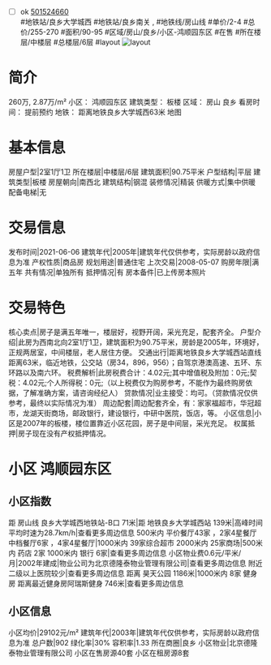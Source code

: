 - [ ] ok [501524660](https://bj.5i5j.com/ershoufang/501524660.html)  
 #地铁站/良乡大学城西 #地铁站/良乡南关 ,  #地铁线/房山线
#单价/2-4 #总价/255-270 #面积/90-95   #区域/房山/良乡/小区-鸿顺园东区 #在售 #所在楼层/中楼层 #总楼层/6层 #layout 
![layout](http://image2a.5i5j.com/bdir/layout/c5f3df0f4fc345ddb3f7e81a13ec6e8c.jpg_P5.jpg) 
# 简介 
 260万,  2.87万/m² 
小区： 鸿顺园东区
建筑类型： 板楼
区域： 房山 良乡
看房时间： 提前预约
地铁： 距离地铁良乡大学城西63米 地图
# 基本信息 
 房屋户型|2室1厅1卫
所在楼层|中楼层/6层
建筑面积|90.75平米
户型结构|平层
建筑类型|板楼
房屋朝向|南西北
建筑结构|钢混
装修情况|精装
供暖方式|集中供暖
配备电梯|无
# 交易信息 
 发布时间|2021-06-06
建筑年代|2005年|建筑年代仅供参考，实际房龄以政府信息为准
产权性质|商品房
规划用途|普通住宅
上次交易|2008-05-07
购房年限|满五年
共有情况|单独所有
抵押情况|有
房本备件|已上传房本照片
# 交易特色 
 核心卖点|房子是满五年唯一，楼层好，视野开阔，采光充足，配套齐全。
户型介绍|此房为西南北向2室1厅1卫，建筑面积为90.75平米，房龄是2005年，环境好，正规两居室，中间楼层，老人居住方便。
交通出行|距离地铁良乡大学城西站直线距离63米，临近地铁，公交站（房34，896，956）；自驾京港澳高速、五环、东环路以及南六环。
税费解析|此房税费合计：4.02元;其中增值税及附加：0元;契税：4.02元;个人所得税：0元;（以上税费仅为购房参考，不能作为最终购房依据，了解准确方案，请咨询经纪人）
贷款情况|业主接受：均可。（贷款情况仅供参考，最终以实际情况为准）
周边配套|周边配套齐全，有：家家福超市，华冠超市，龙湖天街商场，邮政银行，建设银行，中研中医院，饭店，等。
小区信息|小区是2007年的板楼，楼位置靠近小区花园，房子是中间层，采光充足。
权属抵押|房子现在没有产权抵押情况。
# 小区 鸿顺园东区
## 小区指数 
 距 房山线 良乡大学城西地铁站-B口 71米|距 地铁良乡大学城西站 139米|高峰时间平均时速为28.7km/h|查看更多周边信息
500米内 平价餐厅43家 ，2家4星餐厅
中档餐厅6家 ，4家4星餐厅|1000米内 39家综合超市
2000米内 25家商场|500米内 药店 2家
1000米内 银行 6家|查看更多周边信息
小区物业费0.6元/平米/月|2002年建成|物业公司为北京德隆泰物业管理有限公司|查看更多周边信息
附近二级以上医院较少|查看更多周边信息
距离 昊天公园 1186米|1000米内 8家 健身房
距离最近健身房阿瑞斯健身 746米|查看更多周边信息
## 小区信息 
 小区均价|29102元/m²
建筑年代|2003年|建筑年代仅供参考，实际房龄以政府信息为准
总户数|902
绿化率|30%
容积率|1.33
所在商圈|良乡
小区物业|北京德隆泰物业管理有限公司
小区在售房源40套
小区在租房源8套
